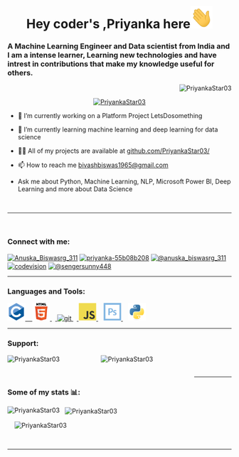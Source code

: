 <h1 align="center">Hey coder's ,Priyanka   here<img  src="https://raw.githubusercontent.com/ABSphreak/ABSphreak/master/gifs/Hi.gif" height="50px" width="50px"> </h1>

<h3 align="left">A Machine Learning Engineer and Data scientist from India and I am a intense learner, Learning new technologies and have intrest in contributions that make my knowledge useful for others.</h3>


<p align="right"> <img src="https://komarev.com/ghpvc/?username=PriyankaStar03&label=Profile%20views&color=0e75b6&style=flat" alt="PriyankaStar03" /> </p>

<p align="center"> <a href="https://github.com/ryo-ma/github-profile-trophy"><img src="https://github-profile-trophy.vercel.app/?username=PriyankaStar03&theme=darkhub&margin-w=5&no-bg=True&no-frame=False" alt="PriyankaStar03" /></a> </p>

 - 🔭 I’m currently working on a Platform Project LetsDosomething

- 🌱 I’m currently learning machine learning and deep learning for data science

- 👨‍💻 All of my projects are available at [github.com/PriyankaStar03/](github.com/PriyankaStar03)

- 📫 How to reach me bivashbiswas1965@gmail.com
 
- Ask me about Python, Machine Learning, NLP, Microsoft Power BI, Deep Learning and more about Data Science
 <br>
<hr>
<br>
<h3 align="left"> Connect with me:</h3>
<p align="left">
<a href="https://twitter.com/Anuska_Biswasrg_311" target="_blank"><img align="center" src="https://raw.githubusercontent.com/rahuldkjain/github-profile-readme-generator/master/src/images/icons/Social/twitter.svg" alt="Anuska_Biswasrg_311" height="30" width="40" /></a>&nbsp;<a href="https://www.linkedin.com/in/priyanka-55b08b208/" target="_blank"><img align="center" src="https://raw.githubusercontent.com/rahuldkjain/github-profile-readme-generator/master/src/images/icons/Social/linked-in-alt.svg" alt="priyanka-55b08b208" height="30" width="40" /></a>&nbsp;<a href="https://www.instagram.com/anuska_biswasrg_311" target="_blank"><img align="center" src="https://raw.githubusercontent.com/rahuldkjain/github-profile-readme-generator/master/src/images/icons/Social/instagram.svg" alt="@anuska_biswasrg_311" height="30" width="40" /></a>&nbsp;<a href="https://www.codechef.com/users/priyanka311" target="_blank"><img align="center" src="https://cdn.jsdelivr.net/npm/simple-icons@3.1.0/icons/codechef.svg" alt="codevision" height="30" width="40" /></a>&nbsp;<a href="https://www.hackerrank.com/sengersunny448" target="_blank"><img align="center" src="https://raw.githubusercontent.com/rahuldkjain/github-profile-readme-generator/master/src/images/icons/Social/hackerrank.svg" alt="@sengersunny448" height="30" width="40" /></a>
</p> 
<hr>
<h3 align="left">Languages and Tools:</h3>
<a href="https://www.cprogramming.com/" target="_blank" rel="noreferrer"> <img src="https://raw.githubusercontent.com/devicons/devicon/master/icons/c/c-original.svg" alt="c" width="40" height="40"/> &nbsp;&nbsp;  <a href="https://www.w3.org/html/" target="_blank" rel="noreferrer"> <img src="https://raw.githubusercontent.com/devicons/devicon/master/icons/html5/html5-original-wordmark.svg" alt="html5" width="40" height="40"/> </a> &nbsp;&nbsp;<a href="https://git-scm.com/" target="_blank" rel="noreferrer"> <img src="https://www.vectorlogo.zone/logos/git-scm/git-scm-icon.svg" alt="git" width="40" height="40"/> </a> &nbsp;&nbsp;<a href="https://developer.mozilla.org/en-US/docs/Web/JavaScript" target="_blank" rel="noreferrer"> <img src="https://raw.githubusercontent.com/devicons/devicon/master/icons/javascript/javascript-original.svg" alt="javascript" width="40" height="40"/> </a>&nbsp;&nbsp; <a href="https://www.photoshop.com/en" target="_blank" rel="noreferrer"> <img src="https://raw.githubusercontent.com/devicons/devicon/master/icons/photoshop/photoshop-line.svg" alt="photoshop" width="40" height="40"/> </a>&nbsp;&nbsp; <a href="https://www.python.org" target="_blank" rel="noreferrer"> <img src="https://raw.githubusercontent.com/devicons/devicon/master/icons/python/python-original.svg" alt="python" width="40" height="40"/> </a>  
</p>

<hr>
<!-- support section start from here  -->

<h3 align="left">Support:</h3>
<p><a href="https://www.buymeacoffee.com/PriyankaStar03"> <img align="left" src="https://cdn.buymeacoffee.com/buttons/v2/default-yellow.png" height="50" width="210" alt="PriyankaStar03" /></a><a href="https://ko-fi.com/PriyankaStar03"> <img align="left" src="https://cdn.ko-fi.com/cdn/kofi3.png?v=3" height="50" width="210" alt="PriyankaStar03" /></a></p><br><br>

<!-- support section end here  -->

<hr>
<h3 align="left"> Some of my stats 📊:</h3>


 <p><img align="left" src="https://github-readme-stats.vercel.app/api/top-langs/?username=PriyankaStar03&langs_count=8&show_icons=true&locale=en&theme=midnight-purple" alt="PriyankaStar03" /></p>

<p>&nbsp;&nbsp;&nbsp;<img align="center" src="https://github-readme-stats.vercel.app/api?username=PriyankaStar03&show_icons=true&theme=midnight-purple" alt="PriyankaStar03" /></p>

<p>&nbsp;&nbsp;&nbsp; <img align="center" src="https://github-readme-streak-stats.herokuapp.com/?user=PriyankaStar03&theme=midnight-purple" alt="PriyankaStar03" /></p>


<p> &nbsp;&nbsp;&nbsp;<img scr="https://github-readme-stats.vercel.app/api/pin/?username=PriyankaStar03&repo=https://github.com/PriyankaStar03/myportfolio"> </p> 
 
 <hr>

 <br>
